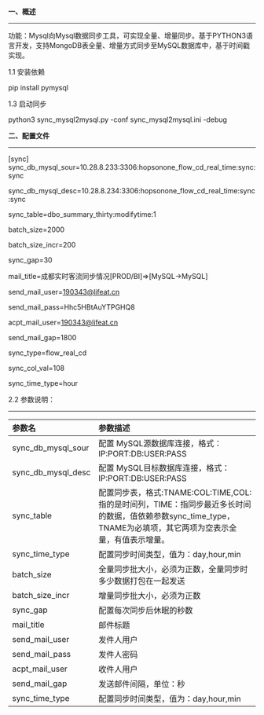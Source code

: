 

**一、概述**

------------


   功能：Mysql向Mysql数据同步工具，可实现全量、增量同步。基于PYTHON3语言开发，支持MongoDB表全量、增量方式同步至MySQL数据库中，基于时间戳实现。

   1.1 安装依赖

   pip install pymysql

   1.3 启动同步

   python3 sync_mysql2mysql.py -conf sync_mysql2mysql.ini -debug

**二、配置文件**

------------
[sync]
sync_db_mysql_sour=10.28.8.233:3306:hopsonone_flow_cd_real_time:sync:sync

sync_db_mysql_desc=10.28.8.234:3306:hopsonone_flow_cd_real_time:sync:sync

sync_table=dbo_summary_thirty:modifytime:1

batch_size=2000

batch_size_incr=200  

sync_gap=30  

mail_title=成都实时客流同步情况[PROD/BI]=>[MySQL->MySQL]  

send_mail_user=190343@lifeat.cn  

send_mail_pass=Hhc5HBtAuYTPGHQ8  

acpt_mail_user=190343@lifeat.cn  

send_mail_gap=1800  

sync_type=flow_real_cd  

sync_col_val=108  

sync_time_type=hour  



 2.2 参数说明：

------------

|  参数名	 |参数描述   |
| :------------ | :------------ |
| sync_db_mysql_sour |  配置 MySQL源数据库连接，格式：IP:PORT:DB:USER:PASS |
| sync_db_mysql_desc  | 配置 MySQL目标数据库连接，格式：IP:PORT:DB:USER:PASS  |
| sync_table  | 配置同步表，格式:TNAME:COL:TIME,COL:指的是时间列，TIME：指同步最近多长时间的数据，值依赖参数sync_time_type，TNAME为必填项，其它两项为空表示全量，有值表示增量。  |
| sync_time_type  |配置同步时间类型，值为：day,hour,min   |
| batch_size  |全量同步批大小，必须为正数，全量同步时多少数据打包在一起发送  |
| batch_size_incr  | 增量同步批大小，必须为正数  |
| sync_gap |  配置每次同步后休眠的秒数 |
| mail_title  | 邮件标题  |
| send_mail_user  |发件人用户 |
| send_mail_pass  |发件人密码  |
| acpt_mail_user  |收件人用户 |
| send_mail_gap  | 发送邮件间隔，单位：秒 |
| sync_time_type  | 配置同步时间类型，值为：day,hour,min  |